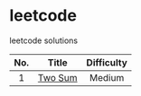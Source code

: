 # leetcode
leetcode solutions


|           No.            |           Title                                                |       Difficulty      |
|:------------------------:|----------------------------------------------------------------|:---------------------:|
|1                         |[Two Sum](https://leetcode.com/problems/two-sum/)               |   Medium              |

